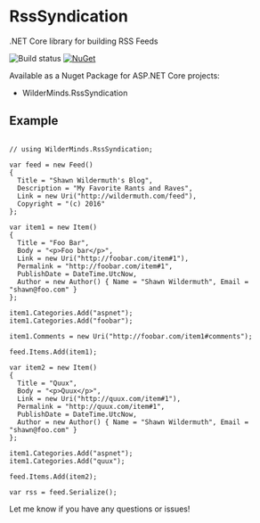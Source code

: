 # RssSyndication

.NET Core library for building RSS Feeds

![Build status](https://github.com/shawnwildermuth/RssSyndication/workflows/Build%20and%20Test/badge.svg)
[![NuGet](https://img.shields.io/nuget/v/WilderMinds.RssSyndication.svg)](https://www.nuget.org/packages/WilderMinds.RssSyndication)

Available as a Nuget Package for ASP.NET Core projects:

- WilderMinds.RssSyndication 


## Example

```

// using WilderMinds.RssSyndication;

var feed = new Feed()
{
  Title = "Shawn Wildermuth's Blog",
  Description = "My Favorite Rants and Raves",
  Link = new Uri("http://wildermuth.com/feed"),
  Copyright = "(c) 2016"
};

var item1 = new Item()
{
  Title = "Foo Bar",
  Body = "<p>Foo bar</p>",
  Link = new Uri("http://foobar.com/item#1"),
  Permalink = "http://foobar.com/item#1",
  PublishDate = DateTime.UtcNow,
  Author = new Author() { Name = "Shawn Wildermuth", Email = "shawn@foo.com" }
};

item1.Categories.Add("aspnet");
item1.Categories.Add("foobar");

item1.Comments = new Uri("http://foobar.com/item1#comments");

feed.Items.Add(item1);

var item2 = new Item()
{
  Title = "Quux",
  Body = "<p>Quux</p>",
  Link = new Uri("http://quux.com/item#1"),
  Permalink = "http://quux.com/item#1",
  PublishDate = DateTime.UtcNow,
  Author = new Author() { Name = "Shawn Wildermuth", Email = "shawn@foo.com" }
};

item1.Categories.Add("aspnet");
item1.Categories.Add("quux");

feed.Items.Add(item2);
      
var rss = feed.Serialize();

```

Let me know if you have any questions or issues!
